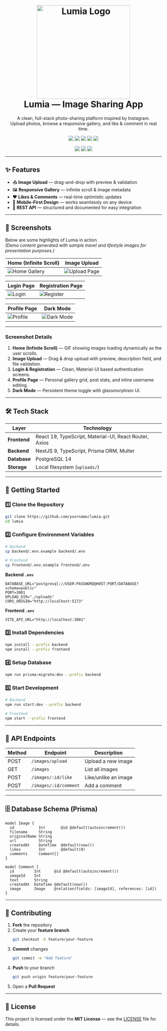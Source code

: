 <h1 align="center">
  <img width="300" height="300" alt="Lumia Logo" src="https://github.com/user-attachments/assets/cea168b5-247e-46c7-a645-c8a91cef2ef5" />
  <br/>
  <b>Lumia — Image Sharing App</b>
</h1>

<p align="center">
  A clean, full-stack photo-sharing platform inspired by Instagram.<br/>
  Upload photos, browse a responsive gallery, and like & comment in real time.
</p>

<p align="center">
  <img src="https://img.shields.io/badge/React-19-61DAFB?logo=react&logoColor=black" />
  <img src="https://img.shields.io/badge/NestJS-9-E0234E?logo=nestjs&logoColor=white" />
  <img src="https://img.shields.io/badge/Prisma-ORM-2D3748?logo=prisma" />
  <img src="https://img.shields.io/badge/PostgreSQL-14-336791?logo=postgresql" />
  <img src="https://img.shields.io/badge/Material--UI-007FFF?logo=mui&logoColor=white" />
</p>

<p align="center">
  <img src="https://img.shields.io/github/license/Hezi777/image-sharing-app?style=for-the-badge" />
  <img src="https://img.shields.io/github/issues/Hezi777/image-sharing-app?style=for-the-badge" />
  <img src="https://img.shields.io/github/issues-pr/Hezi777/image-sharing-app?style=for-the-badge" />
</p>

---

## ✨ Features

- 📤 **Image Upload** — drag-and-drop with preview & validation  
- 🖼 **Responsive Gallery** — infinite scroll & image metadata  
- ❤️ **Likes & Comments** — real-time optimistic updates  
- 📱 **Mobile-First Design** — works seamlessly on any device  
- 🔌 **REST API** — structured and documented for easy integration  

---
## 📸 Screenshots

Below are some highlights of Lumia in action.  
*(Demo content generated with sample travel and lifestyle images for presentation purposes.)*

| Home (Infinite Scroll) | Image Upload |
|------------------------|--------------|
| ![Home Gallery](assets/screenshots/home.gif) | ![Upload Page](assets/screenshots/upload.png) |

| Login Page | Registration Page |
|------------|-------------------|
| ![Login](assets/screenshots/login.png) | ![Register](assets/screenshots/register.png) |

| Profile Page | Dark Mode |
|--------------|-----------|
| ![Profile](assets/screenshots/profile.png) | ![Dark Mode](assets/screenshots/darkmode.png) |

---

### **Screenshot Details**
1. **Home (Infinite Scroll)** — GIF showing images loading dynamically as the user scrolls.  
2. **Image Upload** — Drag & drop upload with preview, description field, and file validation.  
3. **Login & Registration** — Clean, Material-UI based authentication screens.  
4. **Profile Page** — Personal gallery grid, post stats, and inline username editing.  
5. **Dark Mode** — Persistent theme toggle with glassmorphism UI.

---

## 🛠 Tech Stack

| Layer     | Technology |
|-----------|------------|
| **Frontend** | React 19, TypeScript, Material-UI, React Router, Axios |
| **Backend**  | NestJS 9, TypeScript, Prisma ORM, Multer |
| **Database** | PostgreSQL 14 |
| **Storage**  | Local filesystem (`uploads/`) |

---

## 🚀 Getting Started

### 1️⃣ Clone the Repository
```bash
git clone https://github.com/yourname/lumia.git
cd lumia
```

### 2️⃣ Configure Environment Variables
```bash
# Backend
cp backend/.env.example backend/.env

# Frontend
cp frontend/.env.example frontend/.env
```

**Backend `.env`**
```env
DATABASE_URL="postgresql://USER:PASSWORD@HOST:PORT/DATABASE?schema=public"
PORT=3001
UPLOAD_DIR="./uploads"
CORS_ORIGIN="http://localhost:5173"
```

**Frontend `.env`**
```env
VITE_API_URL="http://localhost:3001"
```

### 3️⃣ Install Dependencies
```bash
npm install --prefix backend
npm install --prefix frontend
```

### 4️⃣ Setup Database
```bash
npm run prisma:migrate:dev --prefix backend
```

### 5️⃣ Start Development
```bash
# Backend
npm run start:dev --prefix backend

# Frontend
npm start --prefix frontend
```

---

## 📜 API Endpoints

| Method | Endpoint                 | Description          |
|--------|--------------------------|----------------------|
| POST   | `/images/upload`          | Upload a new image   |
| GET    | `/images`                 | List all images      |
| POST   | `/images/:id/like`        | Like/unlike an image |
| POST   | `/images/:id/comment`     | Add a comment        |

---

## 🗄 Database Schema (Prisma)

```prisma
model Image {
  id           Int       @id @default(autoincrement())
  filename     String
  originalName String
  url          String
  createdAt    DateTime  @default(now())
  likes        Int       @default(0)
  comments     Comment[]
}

model Comment {
  id         Int      @id @default(autoincrement())
  imageId    Int
  text       String
  createdAt  DateTime @default(now())
  image      Image    @relation(fields: [imageId], references: [id])
}
```

---

## 🤝 Contributing

1. **Fork** the repository  
2. Create your **feature branch**  
   ```bash
   git checkout -b feature/your-feature
   ```
3. **Commit** changes  
   ```bash
   git commit -m "Add feature"
   ```
4. **Push** to your branch  
   ```bash
   git push origin feature/your-feature
   ```
5. Open a **Pull Request**

---

## 📄 License

This project is licensed under the **MIT License** — see the [LICENSE](LICENSE) file for details.
